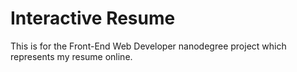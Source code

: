 Interactive Resume
==================

This is for the Front-End Web Developer nanodegree project which represents my resume online.